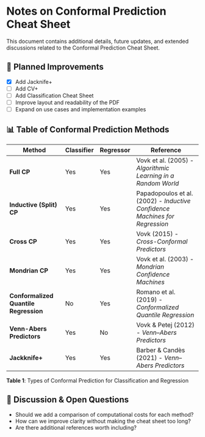 # Notes on Conformal Prediction Cheat Sheet

This document contains additional details, future updates, and extended discussions related to the Conformal Prediction Cheat Sheet.

## 📝 Planned Improvements

- [x] Add Jacknife+
- [ ] Add CV+
- [ ] Add Classification Cheat Sheet
- [ ] Improve layout and readability of the PDF
- [ ] Expand on use cases and implementation examples

## 📊 Table of Conformal Prediction Methods

| Method                              | Classifier | Regressor | Reference |
|-------------------------------------|------------|-----------|-----------|
| **Full CP**       | Yes        | Yes       | Vovk et al. (2005) - *Algorithmic Learning in a Random World* |
| **Inductive (Split) CP** | Yes | Yes | Papadopoulos et al. (2002) - *Inductive Confidence Machines for Regression* |
| **Cross CP**      | Yes        | Yes       | Vovk (2015) - *Cross-Conformal Predictors* |
| **Mondrian CP**   | Yes        | Yes       | Vovk et al. (2003) - *Mondrian Confidence Machines* |
| **Conformalized Quantile Regression**   | No        | Yes       | Romano et al. (2019) - *Conformalized Quantile Regression* |
| **Venn-Abers Predictors**           | Yes        | No       | Vovk & Petej (2012) - *Venn–Abers Predictors* |
| **Jackknife+**     | Yes        | Yes       | Barber & Candès (2021) - *Venn–Abers Predictors* |

**Table 1**: Types of Conformal Prediction for Classification and Regression  

## 📌 Discussion & Open Questions

- Should we add a comparison of computational costs for each method?
- How can we improve clarity without making the cheat sheet too long?
- Are there additional references worth including?
